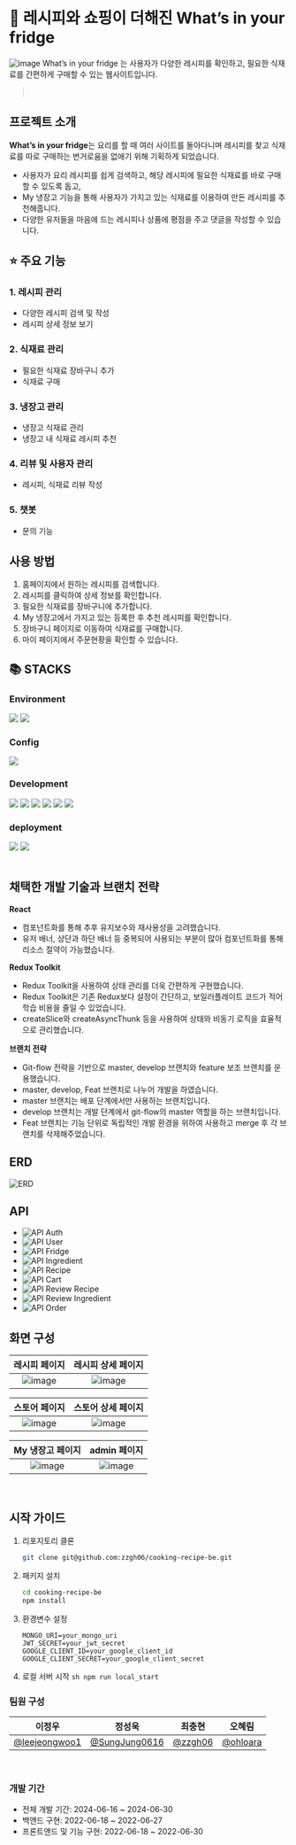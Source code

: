 # 🍴 레시피와 쇼핑이 더해진 What’s in your fridge

![image](https://github.com/zzgh06/cooking-recipe-be/assets/127922435/b549bfe3-30e2-4195-9399-683b292fbfee)
What’s in your fridge 는 사용자가 다양한 레시피를 확인하고, 필요한 식재료를 간편하게 구매할 수 있는 웹사이트입니다.

> <br>

## 프로젝트 소개

**What’s in your fridge**는 요리를 할 때 여러 사이트를 돌아다니며 레시피를 찾고 식재료를 따로 구매하는 번거로움을 없애기 위해 기획하게 되었습니다.

- 사용자가 요리 레시피를 쉽게 검색하고, 해당 레시피에 필요한 식재료를 바로 구매할 수 있도록 돕고,
- My 냉장고 기능을 통해 사용자가 가지고 있는 식재료를 이용하여 만든 레시피를 추천해줍니다.
- 다양한 유저들을 마음에 드는 레시피나 상품에 평점을 주고 댓글을 작성할 수 있습니다.
  <br>

## ⭐ 주요 기능

### 1. 레시피 관리

- 다양한 레시피 검색 및 작성
- 레시피 상세 정보 보기

### 2. 식재료 관리

- 필요한 식재료 장바구니 추가
- 식재료 구매

### 3. 냉장고 관리

- 냉장고 식재료 관리
- 냉장고 내 식재료 레시피 추천

### 4. 리뷰 및 사용자 관리

- 레시피, 식재료 리뷰 작성

### 5. 챗봇

- 문의 기능
  <br>

## 사용 방법

1. 홈페이지에서 원하는 레시피를 검색합니다.
2. 레시피를 클릭하여 상세 정보를 확인합니다.
3. 필요한 식재료를 장바구니에 추가합니다.
4. My 냉장고에서 가지고 있는 등록한 후 추천 레시피를 확인합니다.
5. 장바구니 페이지로 이동하여 식재료를 구매합니다.
6. 마이 페이지에서 주문현황을 확인할 수 있습니다.
   <br>

## 📚 STACKS

### Environment

<img src="https://img.shields.io/badge/git-F05032?style=for-the-badge&logo=git&logoColor=white"> <img src="https://img.shields.io/badge/github-181717?style=for-the-badge&logo=github&logoColor=white">

### Config

<img src="https://img.shields.io/badge/NPM-%23CB3837.svg?style=for-the-badge&logo=npm&logoColor=white">

### Development

<img src="https://img.shields.io/badge/node.js-339933?style=for-the-badge&logo=Node.js&logoColor=white"> <img src="https://img.shields.io/badge/react-61DAFB?style=for-the-badge&logo=react&logoColor=black"> <img src="https://img.shields.io/badge/express-000000?style=for-the-badge&logo=express&logoColor=white"> <img src="https://img.shields.io/badge/bootstrap-7952B3?style=for-the-badge&logo=bootstrap&logoColor=white"> <img src="https://img.shields.io/badge/mongoDB-47A248?style=for-the-badge&logo=MongoDB&logoColor=white"> <img src="https://img.shields.io/badge/javascript-F7DF1E?style=for-the-badge&logo=javascript&logoColor=black">

### deployment

<img src="https://img.shields.io/badge/AWS-%23FF9900.svg?style=for-the-badge&logo=amazon-aws&logoColor=white"> <img src="https://img.shields.io/badge/netlify-%23000000.svg?style=for-the-badge&logo=netlify&logoColor=#00C7B7">
<br>
<br>

## 채택한 개발 기술과 브랜치 전략

**React**

- 컴포넌트화를 통해 추후 유지보수와 재사용성을 고려했습니다.
- 유저 배너, 상단과 하단 배너 등 중복되어 사용되는 부분이 많아 컴포넌트화를 통해 리소스 절약이 가능했습니다.

**Redux Toolkit**

- Redux Toolkit을 사용하여 상태 관리를 더욱 간편하게 구현했습니다.
- Redux Toolkit은 기존 Redux보다 설정이 간단하고, 보일러플레이트 코드가 적어 학습 비용을 줄일 수 있었습니다.
- createSlice와 createAsyncThunk 등을 사용하여 상태와 비동기 로직을 효율적으로 관리했습니다.

**브랜치 전략**

- Git-flow 전략을 기반으로 master, develop 브랜치와 feature 보조 브랜치를 운용했습니다.
- master, develop, Feat 브랜치로 나누어 개발을 하였습니다.
- master 브랜치는 배포 단계에서만 사용하는 브랜치입니다.
- develop 브랜치는 개발 단계에서 git-flow의 master 역할을 하는 브랜치입니다.
- Feat 브랜치는 기능 단위로 독립적인 개발 환경을 위하여 사용하고 merge 후 각 브랜치를 삭제해주었습니다.

## ERD

![ERD](./public/image/erd.png)

## API

- ![API Auth](./readme_images/api_auth.png)
- ![API User](./readme_images/api_user.png)
- ![API Fridge](./readme_images/api_frige.png)
- ![API Ingredient](./readme_images/api_ingredient.png)
- ![API Recipe](./readme_images/api_recipe.png)
- ![API Cart](./readme_images/api_cart.png)
- ![API Review Recipe](./readme_images/api_review_recipe.png)
- ![API Review Ingredient](./readme_images/api_reivew_ingredient.png)
- ![API Order](./readme_images/api_order.png)

## 화면 구성

|          레시피 페이지          |       레시피 상세 페이지        |
| :-----------------------------: | :-----------------------------: |
| ![image](./readme_images/1.png) | ![image](./readme_images/2.png) |

|          스토어 페이지          |       스토어 상세 페이지        |
| :-----------------------------: | :-----------------------------: |
| ![image](./readme_images/3.png) | ![image](./readme_images/4.png) |

|        My 냉장고 페이지         |          admin 페이지           |
| :-----------------------------: | :-----------------------------: |
| ![image](./readme_images/5.png) | ![image](./readme_images/6.png) |

<br>

## 시작 가이드

1. 리포지토리 클론
   ```sh
   git clone git@github.com:zzgh06/cooking-recipe-be.git
   ```
2. 패키지 설치
   ```sh
   cd cooking-recipe-be
   npm install
   ```
3. 환경변수 설정
   ```
   MONGO_URI=your_mongo_uri
   JWT_SECRET=your_jwt_secret
   GOOGLE_CLIENT_ID=your_google_client_id
   GOOGLE_CLIENT_SECRET=your_google_client_secret
   ```
4. 로컬 서버 시작
   `sh
    npm run local_start
    `
   <br>

### 팀원 구성

|                            이정우                             |                      정성욱                      |                최충현                |                 오혜림                 |
| :-----------------------------------------------------------: | :----------------------------------------------: | :----------------------------------: | :------------------------------------: |
| [@leejeongwoo1](https://github.com/leejeongwoo1/leejeongwoo1) | [@SungJung0616](https://github.com/SungJung0616) | [@zzgh06](https://github.com/zzgh06) | [@ohloara](https://github.com/ohloara) |

<br>

### 개발 기간

- 전체 개발 기간: 2024-06-16 ~ 2024-06-30
- 백앤드 구현: 2022-06-18 ~ 2022-06-27
- 프론트앤드 및 기능 구현: 2022-06-18 ~ 2022-06-30
